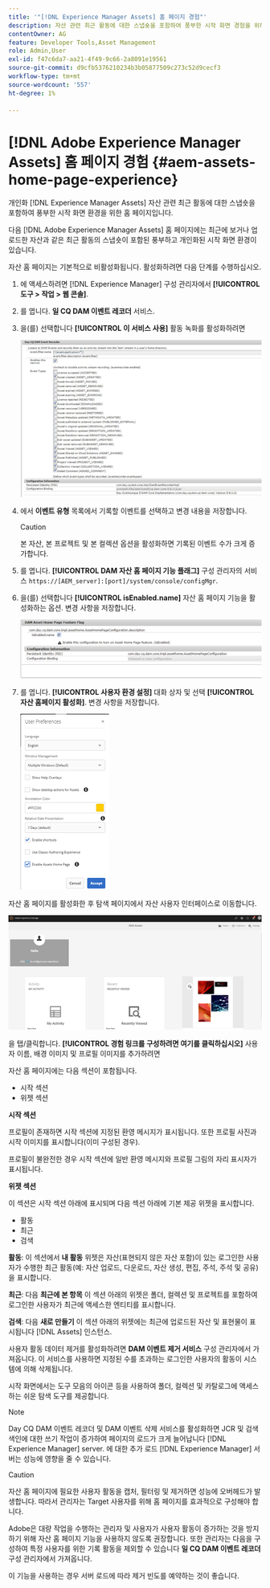 ```yaml
---
title: '"[!DNL Experience Manager Assets] 홈 페이지 경험"'
description: 자산 관련 최근 활동에 대한 스냅숏을 포함하여 풍부한 시작 화면 경험을 위해 자산 홈 페이지를 개인화합니다.
contentOwner: AG
feature: Developer Tools,Asset Management
role: Admin,User
exl-id: f47c6da7-aa21-4f49-9c66-2a8091e19561
source-git-commit: d9cfb5376210234b3b05877509c273c52d9cecf3
workflow-type: tm+mt
source-wordcount: '557'
ht-degree: 1%

---
```


# [!DNL Adobe Experience Manager Assets] 홈 페이지 경험 {#aem-assets-home-page-experience}

개인화 [!DNL Experience Manager Assets] 자산 관련 최근 활동에 대한 스냅숏을 포함하여 풍부한 시작 화면 환경을 위한 홈 페이지입니다.

다음 [!DNL Adobe Experience Manager Assets] 홈 페이지에는 최근에 보거나 업로드한 자산과 같은 최근 활동의 스냅숏이 포함된 풍부하고 개인화된 시작 화면 환경이 있습니다.

자산 홈 페이지는 기본적으로 비활성화됩니다. 활성화하려면 다음 단계를 수행하십시오.

1. 에 액세스하려면 [!DNL Experience Manager] 구성 관리자에서 **[!UICONTROL 도구 > 작업 > 웹 콘솔]**.
1. 를 엽니다. **일 CQ DAM 이벤트 레코더** 서비스.
1. 을(를) 선택합니다 **[!UICONTROL 이 서비스 사용]** 활동 녹화를 활성화하려면

   ![chlimage_1-250](assets/chlimage_1-250.png)

1. 에서 **이벤트 유형** 목록에서 기록할 이벤트를 선택하고 변경 내용을 저장합니다.

   >[!CAUTION]
   >
   >본 자산, 본 프로젝트 및 본 컬렉션 옵션을 활성화하면 기록된 이벤트 수가 크게 증가합니다.

1. 를 엽니다. **[!UICONTROL DAM 자산 홈 페이지 기능 플래그]** 구성 관리자의 서비스 `https://[AEM_server]:[port]/system/console/configMgr`.
1. 을(를) 선택합니다 **[!UICONTROL isEnabled.name]** 자산 홈 페이지 기능을 활성화하는 옵션. 변경 사항을 저장합니다.

   ![chlimage_1-251](assets/chlimage_1-251.png)

1. 를 엽니다. **[!UICONTROL 사용자 환경 설정]** 대화 상자 및 선택 **[!UICONTROL 자산 홈페이지 활성화]**. 변경 사항을 저장합니다.

   ![user_preferences](assets/user_preferences.png)

자산 홈 페이지를 활성화한 후 탐색 페이지에서 자산 사용자 인터페이스로 이동합니다.

![home_page](assets/home_page.png)

을 탭/클릭합니다. **[!UICONTROL 경험 링크를 구성하려면 여기를 클릭하십시오]** 사용자 이름, 배경 이미지 및 프로필 이미지를 추가하려면

자산 홈 페이지에는 다음 섹션이 포함됩니다.

* 시작 섹션
* 위젯 섹션

**시작 섹션**

프로필이 존재하면 시작 섹션에 지정된 환영 메시지가 표시됩니다. 또한 프로필 사진과 시작 이미지를 표시합니다(이미 구성된 경우).

프로필이 불완전한 경우 시작 섹션에 일반 환영 메시지와 프로필 그림의 자리 표시자가 표시됩니다.

**위젯 섹션**

이 섹션은 시작 섹션 아래에 표시되며 다음 섹션 아래에 기본 제공 위젯을 표시합니다.

* 활동
* 최근
* 검색

**활동**: 이 섹션에서 **내 활동** 위젯은 자산(표현되지 않은 자산 포함)이 있는 로그인한 사용자가 수행한 최근 활동(예: 자산 업로드, 다운로드, 자산 생성, 편집, 주석, 주석 및 공유)을 표시합니다.

**최근**: 다음 **최근에 본 항목** 이 섹션 아래의 위젯은 폴더, 컬렉션 및 프로젝트를 포함하여 로그인한 사용자가 최근에 액세스한 엔티티를 표시합니다.

**검색**: 다음 **새로 만들기** 이 섹션 아래의 위젯에는 최근에 업로드된 자산 및 표현물이 표시됩니다 [!DNL Assets] 인스턴스.

사용자 활동 데이터 제거를 활성화하려면 **DAM 이벤트 제거 서비스** 구성 관리자에서 가져옵니다. 이 서비스를 사용하면 지정된 수를 초과하는 로그인한 사용자의 활동이 시스템에 의해 삭제됩니다.

시작 화면에서는 도구 모음의 아이콘 등을 사용하여 폴더, 컬렉션 및 카탈로그에 액세스하는 쉬운 탐색 도구를 제공합니다.

>[!NOTE]
>
>Day CQ DAM 이벤트 레코더 및 DAM 이벤트 삭제 서비스를 활성화하면 JCR 및 검색 색인에 대한 쓰기 작업이 증가하여 페이지의 로드가 크게 늘어납니다 [!DNL Experience Manager] server. 에 대한 추가 로드 [!DNL Experience Manager] 서버는 성능에 영향을 줄 수 있습니다.

>[!CAUTION]
>
>자산 홈 페이지에 필요한 사용자 활동을 캡처, 필터링 및 제거하면 성능에 오버헤드가 발생합니다. 따라서 관리자는 Target 사용자를 위해 홈 페이지를 효과적으로 구성해야 합니다.
>
>Adobe은 대량 작업을 수행하는 관리자 및 사용자가 사용자 활동이 증가하는 것을 방지하기 위해 자산 홈 페이지 기능을 사용하지 않도록 권장합니다. 또한 관리자는 다음을 구성하여 특정 사용자를 위한 기록 활동을 제외할 수 있습니다 **일 CQ DAM 이벤트 레코더** 구성 관리자에서 가져옵니다.
>
>이 기능을 사용하는 경우 서버 로드에 따라 제거 빈도를 예약하는 것이 좋습니다.
